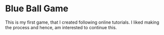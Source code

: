 <h1>Blue Ball Game</h1>
<p>This is my first game, that I created following online tutorials. I liked making the process and hence, am interested to continue this.</p>
